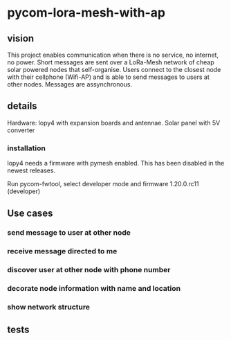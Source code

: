 # pycom-lora-mesh-with-ap

## vision
This project enables communication when there is no service, no internet, no power. Short messages are sent over a LoRa-Mesh network of cheap solar powered nodes that self-organise. Users connect to the closest node with their cellphone (Wifi-AP) and is able to send messages to users at other nodes. Messages are assynchronous. 

## details
Hardware: lopy4 with expansion boards and antennae. Solar panel with 5V converter

### installation
lopy4 needs a firmware with pymesh enabled. This has been disabled in the newest releases.

Run pycom-fwtool, select developer mode and firmware 1.20.0.rc11 (developer)

## Use cases

### send message to user at other node

### receive message directed to me

### discover user at other node with phone number

### decorate node information with name and location

### show network structure

## tests
